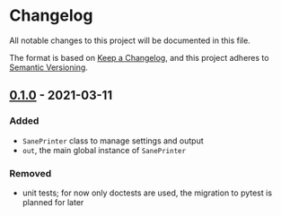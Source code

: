 # Changelog

All notable changes to this project will be documented in this file.

The format is based on [Keep a Changelog](https://keepachangelog.com/en/1.0.0/), and this project adheres to [Semantic Versioning](https://semver.org/spec/v2.0.0.html).

## [0.1.0] - 2021-03-11

### Added

- `SanePrinter` class to manage settings and output
- `out`, the main global instance of `SanePrinter`

### Removed

- unit tests; for now only doctests are used, the migration to pytest is planned for later

[Unreleased]: https://github.com/sane-out/python/compare/v0.1.0...HEAD
[0.1.0]: https://github.com/sane-out/python/compare/v0.0.1...v0.1.0
